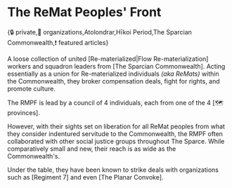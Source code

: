 # The ReMat Peoples' Front

{🔒 private,🤝 organizations,Atolondrar,Hīkoi Period,The Sparcian Commonwealth,❗ featured articles}

A loose collection of united [Re-materialized|Flow Re-materialization] workers and squadron leaders from [The Sparcian Commonwealth]. Acting essentially as a union for Re-materialized individuals *(aka ReMats)* within the Commonwealth, they broker compensation deals, fight for rights, and promote culture.

The RMPF is lead by a council of 4 individuals, each from one of the 4 [🗺️ provinces].

However, with their sights set on liberation for all ReMat peoples from what they consider indentured servitude to the Commonwealth, the RMPF often collaborated with other social justice groups throughout The Sparce. While comparatively small and new, their reach is as wide as the Commonwealth's.

Under the table, they have been known to strike deals with organizations such as [Regiment 7] and even [The Planar Convoke].
